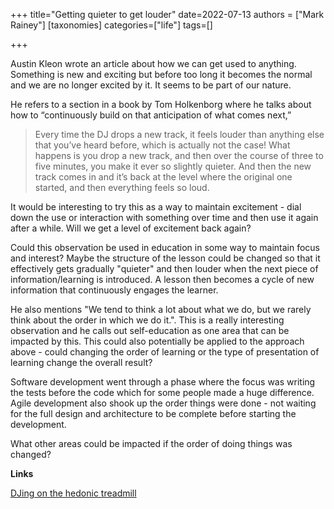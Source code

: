 +++
title="Getting quieter to get louder"
date=2022-07-13
authors = ["Mark Rainey"]
[taxonomies]
categories=["life"]
tags=[]

+++

Austin Kleon wrote an article about how we can get used to anything. Something is new and exciting but before too long it becomes the normal and we are no longer excited by it. It seems to be part of our nature.

<!-- more -->

He refers to a section in a book by Tom Holkenborg where he talks about how to “continuously build on that anticipation of what comes next,” 

> Every time the DJ drops a new track, it feels louder than anything else that you’ve heard before, which is actually not the case! What happens is you drop a new track, and then over the course of three to five minutes, you make it ever so slightly quieter. And then the new track comes in and it’s back at the level where the original one started, and then everything feels so loud.

It would be interesting to try this as a way to maintain excitement - dial down the use or interaction with something over time and then use it again after a while. Will we get a level of excitement back again? 

Could this observation be used in education in some way to maintain focus and interest? Maybe the structure of the lesson could be changed so that it effectively gets gradually "quieter" and then louder when the next piece of information/learning is introduced. A lesson then becomes a cycle of new information that continuously engages the learner.

He also mentions "We tend to think a lot about what we do, but we rarely think about the order in which we do it.". This is a really interesting observation and he calls out self-education as one area that can be impacted by this. This could also potentially be applied to the approach above - could changing the order of learning or the type of presentation of learning change the overall result?

Software development went through a phase where the focus was writing the tests before the code which for some people made a huge difference. Agile development also shook up the order things were done - not waiting for the full design and architecture to be complete before starting the development.

What other areas could be impacted if the order of doing things was changed? 

__Links__

[DJing on the hedonic treadmill](https://austinkleon.com/2022/07/12/djing-on-the-hedonic-treadmill/)